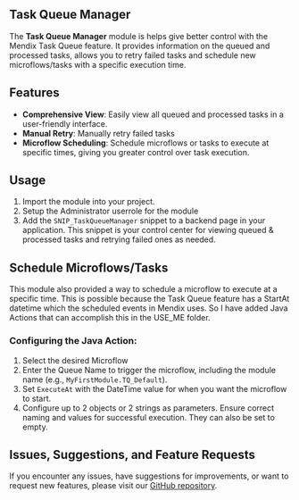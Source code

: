 ## Task Queue Manager

The **Task Queue Manager** module is helps give better control with the Mendix Task Queue feature. It provides information on the queued and processed tasks, allows you to retry failed tasks and schedule new microflows/tasks with a specific execution time.

## Features

- **Comprehensive View**: Easily view all queued and processed tasks in a user-friendly interface.
- **Manual Retry**: Manually retry failed tasks
- **Microflow Scheduling**: Schedule microflows or tasks to execute at specific times, giving you greater control over task execution.

## Usage

1. Import the module into your project.
2. Setup the Administrator userrole for the module
3. Add the `SNIP_TaskQueueManager` snippet to a backend page in your application. This snippet is your control center for viewing queued & processed tasks and retrying failed ones as needed.

## Schedule Microflows/Tasks

This module also provided a way to schedule a microflow to execute at a specific time. This is possible because the Task Queue feature has a StartAt datetime which the scheduled events in Mendix uses. So I have added Java Actions that can accomplish this in the USE_ME folder. 

### Configuring the Java Action:
1. Select the desired Microflow
2. Enter the Queue Name to trigger the microflow, including the module name (e.g., `MyFirstModule.TQ_Default`).
3. Set `ExecuteAt` with the DateTime value for when you want the microflow to start.
4. Configure up to 2 objects or 2 strings as parameters. Ensure correct naming and values for successful execution. They can also be set to empty.

## Issues, Suggestions, and Feature Requests

If you encounter any issues, have suggestions for improvements, or want to request new features, please visit our [GitHub repository](https://github.com/hunter-koppen/TaskQueueManager/issues).
